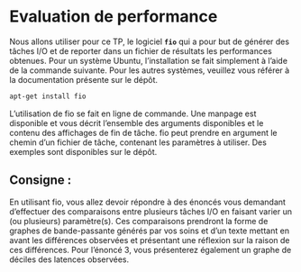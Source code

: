 # Evaluation de performance

Nous allons utiliser pour ce TP, le logiciel **`fio`** qui a pour but de générer des tâches I/O et de reporter dans un fichier de résultats les performances obtenues. Pour un système Ubuntu, l’installation se fait simplement à l’aide de la commande suivante. Pour les autres systèmes, veuillez vous référer à la documentation présente sur le dépôt.

```sh
apt-get install fio
```

L’utilisation de fio se fait en ligne de commande. Une manpage est disponible et vous décrit l’ensemble des arguments disponibles et le contenu des affichages de fin de tâche. fio peut prendre en argument le chemin d’un fichier de tâche, contenant les paramètres à utiliser. Des exemples sont disponibles sur le dépôt.

## Consigne :
En utilisant fio, vous allez devoir répondre à des énoncés vous demandant d’effectuer des comparaisons entre plusieurs tâches I/O en faisant varier un (ou plusieurs) paramètre(s). Ces comparaisons prendront la forme de graphes de bande-passante générés par vos soins et d’un texte mettant en avant les différences observées et présentant une réflexion sur la raison de ces différences. Pour l’énoncé 3, vous présenterez également un graphe de déciles des latences observées.
